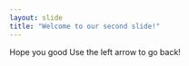 ```yaml
---
layout: slide
title: "Welcome to our second slide!"
---
```

Hope you good
Use the left arrow to go back!
